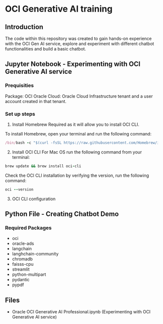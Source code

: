 # OCI Generative AI training

## Introduction

The code within this repository was created to gain hands-on experience with the OCI Gen AI service, explore and experiment with different chatbot functionalities and build a basic chatbot.

## Jupyter Notebook - Experimenting with OCI Generative AI service
### Prequisities 
Package: OCI
Oracle Cloud: Oracle Cloud Infrastructure tenant and a user account created in that tenant.

### Set up steps

1) Install Homebrew
Required as it will allow you to install OCI CLI.

To install Homebrew, open your terminal and run the following command:

```ruby
/bin/bash -c "$(curl -fsSL https://raw.githubusercontent.com/Homebrew/install/HEAD/install.sh)"
```

2) Install OCI CLI
For Mac OS run the following command from your terminal:

```ruby
brew update && brew install oci-cli
```

Check the OCI CLI installation by verifying the version, run the following command:


```ruby
oci --version
```
3) OCI CLI configuration



## Python File - Creating Chatbot Demo
### Required Packages
- oci
- oracle-ads
- langchain
- langhchain-community
- chromadb
- faisss-cpu
- streamlit
- python-multipart
- pydantic
- pypdf

## Files
- Oracle OCI Generative AI Professional.ipynb (Experimenting with OCI Generative AI service)
